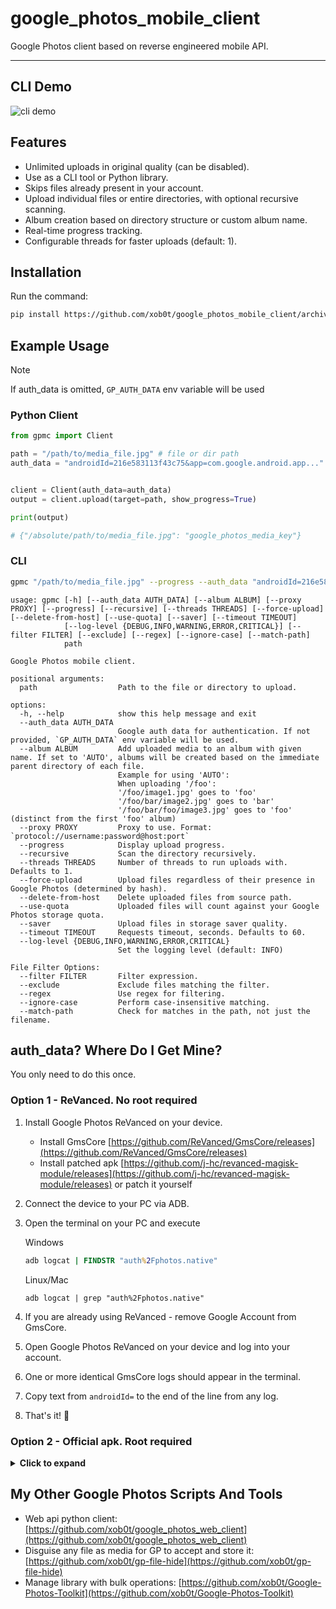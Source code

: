 # google_photos_mobile_client

Google Photos client based on reverse engineered mobile API.

---

## CLI Demo

![cli demo](media/gpmc-demo.webp)

## Features

- Unlimited uploads in original quality (can be disabled).
- Use as a CLI tool or Python library.
- Skips files already present in your account.
- Upload individual files or entire directories, with optional recursive scanning.
- Album creation based on directory structure or custom album name.
- Real-time progress tracking.
- Configurable threads for faster uploads (default: 1).

## Installation

Run the command:

```bash
pip install https://github.com/xob0t/google_photos_mobile_client/archive/refs/heads/main.zip --force-reinstall
```

## Example Usage

> [!NOTE]
> If auth_data is omitted, `GP_AUTH_DATA` env variable will be used

### Python Client

```python
from gpmc import Client

path = "/path/to/media_file.jpg" # file or dir path
auth_data = "androidId=216e583113f43c75&app=com.google.android.app..."


client = Client(auth_data=auth_data)
output = client.upload(target=path, show_progress=True)

print(output)

# {"/absolute/path/to/media_file.jpg": "google_photos_media_key"}

```

### CLI

```bash
gpmc "/path/to/media_file.jpg" --progress --auth_data "androidId=216e583113f43c75&app=com.google.android.app..."
```

```text
usage: gpmc [-h] [--auth_data AUTH_DATA] [--album ALBUM] [--proxy PROXY] [--progress] [--recursive] [--threads THREADS] [--force-upload] [--delete-from-host] [--use-quota] [--saver] [--timeout TIMEOUT]
            [--log-level {DEBUG,INFO,WARNING,ERROR,CRITICAL}] [--filter FILTER] [--exclude] [--regex] [--ignore-case] [--match-path]
            path

Google Photos mobile client.

positional arguments:
  path                  Path to the file or directory to upload.

options:
  -h, --help            show this help message and exit
  --auth_data AUTH_DATA
                        Google auth data for authentication. If not provided, `GP_AUTH_DATA` env variable will be used.
  --album ALBUM         Add uploaded media to an album with given name. If set to 'AUTO', albums will be created based on the immediate parent directory of each file.
                        Example for using 'AUTO':
                        When uploading '/foo':
                        '/foo/image1.jpg' goes to 'foo'
                        '/foo/bar/image2.jpg' goes to 'bar'
                        '/foo/bar/foo/image3.jpg' goes to 'foo' (distinct from the first 'foo' album)
  --proxy PROXY         Proxy to use. Format: `protocol://username:password@host:port`
  --progress            Display upload progress.
  --recursive           Scan the directory recursively.
  --threads THREADS     Number of threads to run uploads with. Defaults to 1.
  --force-upload        Upload files regardless of their presence in Google Photos (determined by hash).
  --delete-from-host    Delete uploaded files from source path.
  --use-quota           Uploaded files will count against your Google Photos storage quota.
  --saver               Upload files in storage saver quality.
  --timeout TIMEOUT     Requests timeout, seconds. Defaults to 60.
  --log-level {DEBUG,INFO,WARNING,ERROR,CRITICAL}
                        Set the logging level (default: INFO)

File Filter Options:
  --filter FILTER       Filter expression.
  --exclude             Exclude files matching the filter.
  --regex               Use regex for filtering.
  --ignore-case         Perform case-insensitive matching.
  --match-path          Check for matches in the path, not just the filename.
```

## auth_data? Where Do I Get Mine?

You only need to do this once.

### Option 1 - ReVanced. No root required

1. Install Google Photos ReVanced on your device.
    - Install GmsCore [https://github.com/ReVanced/GmsCore/releases](https://github.com/ReVanced/GmsCore/releases)
    - Install patched apk [https://github.com/j-hc/revanced-magisk-module/releases](https://github.com/j-hc/revanced-magisk-module/releases) or patch it yourself
2. Connect the device to your PC via ADB.
3. Open the terminal on your PC and execute

    Windows

    ```cmd
    adb logcat | FINDSTR "auth%2Fphotos.native"
    ```

    Linux/Mac

    ```shell
    adb logcat | grep "auth%2Fphotos.native"
    ```

4. If you are already using ReVanced - remove Google Account from GmsCore.
5. Open Google Photos ReVanced on your device and log into your account.
6. One or more identical GmsCore logs should appear in the terminal.
7. Copy text from `androidId=` to the end of the line from any log.
8. That's it! 🎉

### Option 2 - Official apk. Root required

<details>
  <summary><strong>Click to expand</strong></summary>

1. Get a rooted android device or an emulator. Recommended Android versions 9-13
2. Connect the device to your PC via ADB.
3. Install [HTTP Toolkit](https://httptoolkit.com)
4. In HTTP Toolkit, select Intercept - `Android Device via ADB`. Filter traffic with

    ```text
    contains(https://www.googleapis.com/auth/photos.native)
    ```

    Or if you have an older version of Google Photos, try

    ```text
    contains(www.googleapis.com%2Fauth%2Fplus.photos.readwrite)
    ```

5. Open Google Photos app and login with your account.
6. A single request should appear.  
   Copy request body as text.  
   ![http_toolkit_tip](media/image.png)
7. Now you've got yourself your auth_data! 🎉

#### Troubleshooting

- __No Auth Request Intercepted__  
  1. Log out of your Google account.
  2. Log in again.
  3. Try `Android App via Frida` interception method in HTTP Toolkit.

</details>

## My Other Google Photos Scripts And Tools

- Web api python client: [https://github.com/xob0t/google_photos_web_client](https://github.com/xob0t/google_photos_web_client)
- Disguise any file as media for GP to accept and store it: [https://github.com/xob0t/gp-file-hide](https://github.com/xob0t/gp-file-hide)
- Manage library with bulk operations: [https://github.com/xob0t/Google-Photos-Toolkit](https://github.com/xob0t/Google-Photos-Toolkit)
